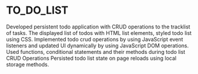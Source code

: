 # TO_DO_LIST
Developed persistent todo application with CRUD operations to the tracklist of tasks. The displayed list of todos with HTML list elements, styled todo list using CSS. 
Implemented todo crud operations by using JavaScript event listeners and updated UI dynamically by using JavaScript DOM operations.
Used functions, conditional statements and their methods during todo list CRUD Operations Persisted todo list state on page reloads using local storage methods.
